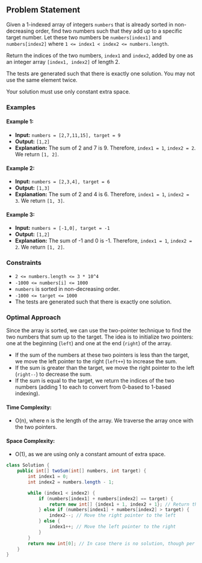 ## Problem Statement

Given a 1-indexed array of integers `numbers` that is already sorted in non-decreasing order, find two numbers such that they add up to a specific target number. Let these two numbers be `numbers[index1]` and `numbers[index2]` where `1 <= index1 < index2 <= numbers.length`.

Return the indices of the two numbers, `index1` and `index2`, added by one as an integer array `[index1, index2]` of length 2.

The tests are generated such that there is exactly one solution. You may not use the same element twice.

Your solution must use only constant extra space.

### Examples

#### Example 1:

- **Input:** `numbers = [2,7,11,15], target = 9`
- **Output:** `[1,2]`
- **Explanation:** The sum of 2 and 7 is 9. Therefore, `index1 = 1`, `index2 = 2`. We return `[1, 2]`.

#### Example 2:

- **Input:** `numbers = [2,3,4], target = 6`
- **Output:** `[1,3]`
- **Explanation:** The sum of 2 and 4 is 6. Therefore, `index1 = 1`, `index2 = 3`. We return `[1, 3]`.

#### Example 3:

- **Input:** `numbers = [-1,0], target = -1`
- **Output:** `[1,2]`
- **Explanation:** The sum of -1 and 0 is -1. Therefore, `index1 = 1`, `index2 = 2`. We return `[1, 2]`.

### Constraints

- `2 <= numbers.length <= 3 * 10^4`
- `-1000 <= numbers[i] <= 1000`
- `numbers` is sorted in non-decreasing order.
- `-1000 <= target <= 1000`
- The tests are generated such that there is exactly one solution.

### Optimal Approach

Since the array is sorted, we can use the two-pointer technique to find the two numbers that sum up to the target. The idea is to initialize two pointers: one at the beginning (`left`) and one at the end (`right`) of the array. 

- If the sum of the numbers at these two pointers is less than the target, we move the left pointer to the right (`left++`) to increase the sum.
- If the sum is greater than the target, we move the right pointer to the left (`right--`) to decrease the sum.
- If the sum is equal to the target, we return the indices of the two numbers (adding 1 to each to convert from 0-based to 1-based indexing).

#### Time Complexity: 
- O(n), where n is the length of the array. We traverse the array once with the two pointers.

#### Space Complexity: 
- O(1), as we are using only a constant amount of extra space.

```java
class Solution {
    public int[] twoSum(int[] numbers, int target) {
        int index1 = 0;
        int index2 = numbers.length - 1;

        while (index1 < index2) {
            if (numbers[index1] + numbers[index2] == target) {
                return new int[] {index1 + 1, index2 + 1}; // Return the 1-based indices
            } else if (numbers[index1] + numbers[index2] > target) {
                index2--; // Move the right pointer to the left
            } else {
                index1++; // Move the left pointer to the right
            }
        }
        return new int[0]; // In case there is no solution, though per constraints, there will be one
    }
}
```
